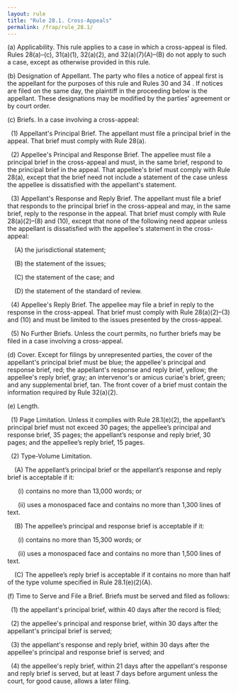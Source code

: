 ```yaml
---
layout: rule
title: "Rule 28.1. Cross-Appeals"
permalink: /frap/rule_28.1/
---
```


(a) Applicability. This rule applies to a case in which a cross-appeal is filed. Rules 28(a)–(c), 31(a)(1), 32(a)(2), and 32(a)(7)(A)–(B) do not apply to such a case, except as otherwise provided in this rule.


(b) Designation of Appellant. The party who files a notice of appeal first is the appellant for the purposes of this rule and Rules 30 and 34 . If notices are filed on the same day, the plaintiff in the proceeding below is the appellant. These designations may be modified by the parties’ agreement or by court order.


(c) Briefs. In a case involving a cross-appeal:


&nbsp;&nbsp;(1) Appellant's Principal Brief. The appellant must file a principal brief in the appeal. That brief must comply with Rule 28(a).


&nbsp;&nbsp;(2) Appellee's Principal and Response Brief. The appellee must file a principal brief in the cross-appeal and must, in the same brief, respond to the principal brief in the appeal. That appellee's brief must comply with Rule 28(a), except that the brief need not include a statement of the case unless the appellee is dissatisfied with the appellant's statement.


&nbsp;&nbsp;(3) Appellant's Response and Reply Brief. The appellant must file a brief that responds to the principal brief in the cross-appeal and may, in the same brief, reply to the response in the appeal. That brief must comply with Rule 28(a)(2)–(8) and (10), except that none of the following need appear unless the appellant is dissatisfied with the appellee's statement in the cross-appeal:


&nbsp;&nbsp;&nbsp;&nbsp;(A) the jurisdictional statement;


&nbsp;&nbsp;&nbsp;&nbsp;(B) the statement of the issues;


&nbsp;&nbsp;&nbsp;&nbsp;(C) the statement of the case; and


&nbsp;&nbsp;&nbsp;&nbsp;(D) the statement of the standard of review.


&nbsp;&nbsp;(4) Appellee's Reply Brief. The appellee may file a brief in reply to the response in the cross-appeal. That brief must comply with Rule 28(a)(2)–(3) and (10) and must be limited to the issues presented by the cross-appeal.


&nbsp;&nbsp;(5) No Further Briefs. Unless the court permits, no further briefs may be filed in a case involving a cross-appeal.


(d) Cover. Except for filings by unrepresented parties, the cover of the appellant's principal brief must be blue; the appellee's principal and response brief, red; the appellant's response and reply brief, yellow; the appellee's reply brief, gray; an intervenor's or amicus curiae's brief, green; and any supplemental brief, tan. The front cover of a brief must contain the information required by Rule 32(a)(2).


(e) Length.


&nbsp;&nbsp;(1) Page Limitation. Unless it complies with Rule 28.1(e)(2), the appellant’s principal brief must not exceed 30 pages; the appellee’s principal and response brief, 35 pages; the appellant’s response and reply brief, 30 pages; and the appellee’s reply brief, 15 pages.


&nbsp;&nbsp;(2) Type-Volume Limitation.


&nbsp;&nbsp;&nbsp;&nbsp;(A) The appellant’s principal brief or the appellant’s response and reply brief is acceptable if it:


&nbsp;&nbsp;&nbsp;&nbsp;&nbsp;&nbsp;(i) contains no more than 13,000 words; or


&nbsp;&nbsp;&nbsp;&nbsp;&nbsp;&nbsp;(ii) uses a monospaced face and contains no more than 1,300 lines of text.


&nbsp;&nbsp;&nbsp;&nbsp;(B) The appellee’s principal and response brief is acceptable if it:


&nbsp;&nbsp;&nbsp;&nbsp;&nbsp;&nbsp;(i) contains no more than 15,300 words; or


&nbsp;&nbsp;&nbsp;&nbsp;&nbsp;&nbsp;(ii) uses a monospaced face and contains no more than 1,500 lines of text.


&nbsp;&nbsp;&nbsp;&nbsp;(C) The appellee’s reply brief is acceptable if it contains no more than half of the type volume specified in Rule 28.1(e)(2)(A).


(f) Time to Serve and File a Brief. Briefs must be served and filed as follows:


&nbsp;&nbsp;(1) the appellant's principal brief, within 40 days after the record is filed;


&nbsp;&nbsp;(2) the appellee's principal and response brief, within 30 days after the appellant's principal brief is served;


&nbsp;&nbsp;(3) the appellant's response and reply brief, within 30 days after the appellee's principal and response brief is served; and


&nbsp;&nbsp;(4) the appellee's reply brief, within 21 days after the appellant's response and reply brief is served, but at least 7 days before argument unless the court, for good cause, allows a later filing.